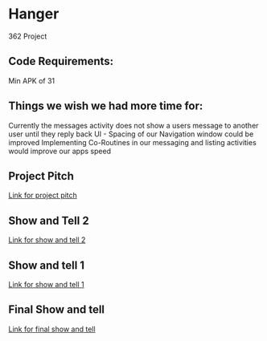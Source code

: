 # Hanger
362 Project

## Code Requirements:
Min APK of 31

## Things we wish we had more time for:
Currently the messages activity does not show a users message to another user until they reply back
UI - Spacing of our Navigation window could be improved 
Implementing Co-Routines in our messaging and listing activities would improve our apps speed

## Project Pitch
[Link for project pitch](https://www.youtube.com/watch?v=w9vvzacZVww)
## Show and Tell 2
[Link for show and tell 2](https://youtu.be/LQnWcChvduY)
## Show and tell 1
[Link for show and tell 1](https://youtu.be/6Z98LNwO-V0)
## Final Show and tell
[Link for final show and tell](https://youtu.be/709_l0OYxrk)

